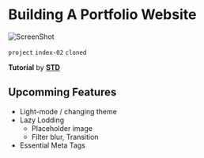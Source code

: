 # Building A Portfolio Website

![ScreenShot](./public/my-app.png)

`project` `index-02` `cloned`

**Tutorial** by [**STD**](https://www.youtube.com/watch?v=dLDn_k8GmaU "YouTube")

## Upcomming Features

- Light-mode / changing theme
- Lazy Lodding
  - Placeholder image
  - Filter blur, Transition
- Essential Meta Tags
